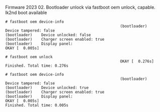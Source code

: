 Firmware 2023 02.
Bootloader unlock via fastboot oem unlock, capable.
lk2nd boot available


```
# fastboot oem device-info
                                                   (bootloader)         Device tampered: false
(bootloader)    Device unlocked: false
(bootloader)    Charger screen enabled: true
(bootloader)    Display panel: 
OKAY [  0.005s]
```
```
# fastboot oem unlock
                                                   OKAY [  0.276s]
Finished. Total time: 0.276s
```

```
# fastboot oem device-info
                                                   (bootloader)         Device tampered: false
(bootloader)    Device unlocked: true
(bootloader)    Charger screen enabled: true
(bootloader)    Display panel: 
OKAY [  0.005s]
Finished. Total time: 0.005s
```

